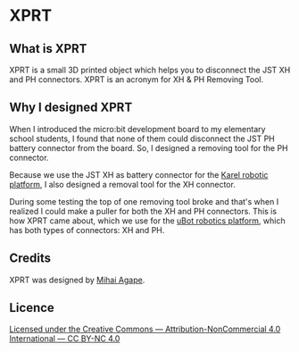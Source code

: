 # XPRT

## What is XPRT
XPRT is a small 3D printed object which helps you to disconnect the JST XH and PH connectors. XPRT is an acronym for XH & PH Removing Tool.

## Why I designed XPRT
When I introduced the micro:bit development board to my elementary school students, I found that none of them could disconnect the JST PH battery connector from the board. So, I designed a removing tool for the PH connector.

Because we use the JST XH as battery connector for the [Karel robotic platform](https://nonformal.ro/karel), I also designed a removal tool for the XH connector.

During some testing the top of one removing tool broke and that's when I realized I could make a puller for both the XH and PH connectors. This is how XPRT came about, which we use for the [uBot robotics platform](https://nonformal.ro/ubot), which has both types of connectors: XH and PH.

## Credits
XPRT was designed by [Mihai Agape](https://github.com/magape).

## Licence
[Licensed under the Creative Commons — Attribution-NonCommercial 4.0 International — CC BY-NC 4.0](https://creativecommons.org/licenses/by-nc/4.0/)

